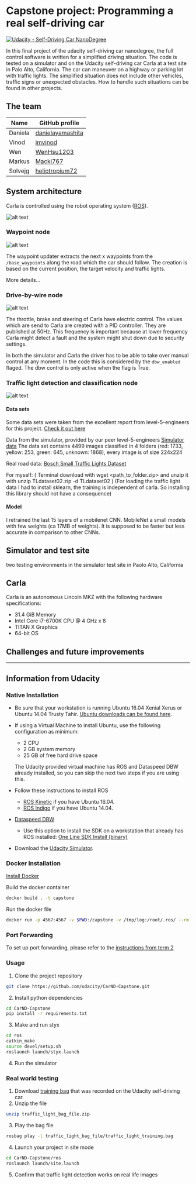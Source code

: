 # Capstone project: Programming a real self-driving car
[![Udacity - Self-Driving Car NanoDegree](https://s3.amazonaws.com/udacity-sdc/github/shield-carnd.svg)](http://www.udacity.com/drive)

[//]: # (Image References)
[overview]: /imgs/overview_graph.png "Overview" 
[tl_node]: /imgs/tl_node.png "Traffic Light" 
[waypoint_node]: /imgs/waypoint_node.png "Waypoint updater" 
[dbw_node]: /imgs/dbw_node.png "DBW" 

In this final project of the udacity self-driving car nanodegree, the full control software is written for a simplified driving situation. The code is tested on a simulator and on the Udacity self-driving car Carla at a test site in Palo Alto, California.
The car can maneuver on a highway or parking lot with traffic lights. The simplified situation does not include other vehicles, traffic signs or unexpected obstacles. How to handle such situations can be found in other projects.

## The team

| Name | GitHub profile |
|------|----------------|
| Daniela | [danielayamashita](https://github.com/danielayamashita)|
| Vinod | [imvinod](https://github.com/imvinod) |
| Wen | [WenHsu1203](https://github.com/WenHsu1203) |
| Markus | [Macki767](https://github.com/Macki767) |
| Solvejg | [heliotropium72](https://github.com/heliotropium72) |

## System architecture

Carla is controlled using the robot operating system ([ROS](http://www.ros.org/)).

![alt text][overview]


### Waypoint node

![alt text][waypoint_node]


The waypoint updater extracts the next x waypoints from the `/base_waypoints` along the road which the car should follow. The creation is based on the current position, the target velocity and traffic lights.

More details...

### Drive-by-wire node

![alt text][dbw_node]

The throttle, brake and steering of Carla have electric control. The values which are send to Carla are created with a PID controller. They are published at 50Hz. This frequency is important because at lower frequency Carla might detect a fault and the system might shut down due to security settings.

In both the simulator and Carla the driver has to be able to take over manual control at any moment. In the code this is considered by the `dbw_enabled` flaged. The dbw control is only active when the flag is True.


### Traffic light detection and classification node

![alt text][tl_node]

#### Data sets
Some data sets were taken from the excellent report from level-5-engineers for this project. [Check it out here](https://github.com/level5-engineers/system-integration/wiki/Traffic-Lights-Detection-and-Classification)

Data from the simulator, provided by our peer level-5-engineers
[Simulator data](https://www.dropbox.com/s/87xark39qyer8df/TLdataset02.zip)
The data set contains 4499 images classified in 4 folders (red: 1733, yellow: 253, green: 645, unknown: 1868), every image is of size 224x224

Real road data:
[Bosch Small Traffic Lights Dataset](https://hci.iwr.uni-heidelberg.de/node/6132)

For myself:
( Terminal download with wget <path_to_folder.zip> and unzip it with unzip  TLdataset02.zip -d TLdataset02 )
(For loading the traffic light data I had to install sklearn, the training is independent of carla. So installing this library should not have a consequence)

#### Model
I retrained the last 15 layers of a mobilenet CNN. MobileNet a small models with few weights (ca 17MB of weights). It is supposed to be faster but less accurate in comparison to other CNNs.

## Simulator and test site

two testing environments in the simulator
test site in Paolo Alto, California

## Carla

Carla is an autonomous Lincoln MKZ with the following hardware specifications:
- 31.4 GiB Memory
- Intel Core i7-6700K CPU @ 4 GHz x 8
- TITAN X Graphics
- 64-bit OS


## Challenges and future improvements

----

## Information from Udacity

### Native Installation

* Be sure that your workstation is running Ubuntu 16.04 Xenial Xerus or Ubuntu 14.04 Trusty Tahir. [Ubuntu downloads can be found here](https://www.ubuntu.com/download/desktop).
* If using a Virtual Machine to install Ubuntu, use the following configuration as minimum:
  * 2 CPU
  * 2 GB system memory
  * 25 GB of free hard drive space

  The Udacity provided virtual machine has ROS and Dataspeed DBW already installed, so you can skip the next two steps if you are using this.

* Follow these instructions to install ROS
  * [ROS Kinetic](http://wiki.ros.org/kinetic/Installation/Ubuntu) if you have Ubuntu 16.04.
  * [ROS Indigo](http://wiki.ros.org/indigo/Installation/Ubuntu) if you have Ubuntu 14.04.
* [Dataspeed DBW](https://bitbucket.org/DataspeedInc/dbw_mkz_ros)
  * Use this option to install the SDK on a workstation that already has ROS installed: [One Line SDK Install (binary)](https://bitbucket.org/DataspeedInc/dbw_mkz_ros/src/81e63fcc335d7b64139d7482017d6a97b405e250/ROS_SETUP.md?fileviewer=file-view-default)
* Download the [Udacity Simulator](https://github.com/udacity/CarND-Capstone/releases).

### Docker Installation
[Install Docker](https://docs.docker.com/engine/installation/)

Build the docker container
```bash
docker build . -t capstone
```

Run the docker file
```bash
docker run -p 4567:4567 -v $PWD:/capstone -v /tmp/log:/root/.ros/ --rm -it capstone
```

### Port Forwarding
To set up port forwarding, please refer to the [instructions from term 2](https://classroom.udacity.com/nanodegrees/nd013/parts/40f38239-66b6-46ec-ae68-03afd8a601c8/modules/0949fca6-b379-42af-a919-ee50aa304e6a/lessons/f758c44c-5e40-4e01-93b5-1a82aa4e044f/concepts/16cf4a78-4fc7-49e1-8621-3450ca938b77)

### Usage

1. Clone the project repository
```bash
git clone https://github.com/udacity/CarND-Capstone.git
```

2. Install python dependencies
```bash
cd CarND-Capstone
pip install -r requirements.txt
```
3. Make and run styx
```bash
cd ros
catkin_make
source devel/setup.sh
roslaunch launch/styx.launch
```
4. Run the simulator

### Real world testing
1. Download [training bag](https://s3-us-west-1.amazonaws.com/udacity-selfdrivingcar/traffic_light_bag_file.zip) that was recorded on the Udacity self-driving car.
2. Unzip the file
```bash
unzip traffic_light_bag_file.zip
```
3. Play the bag file
```bash
rosbag play -l traffic_light_bag_file/traffic_light_training.bag
```
4. Launch your project in site mode
```bash
cd CarND-Capstone/ros
roslaunch launch/site.launch
```
5. Confirm that traffic light detection works on real life images
